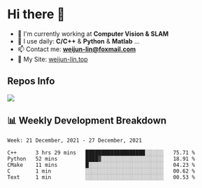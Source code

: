 # Hi there 👋

<!--
**Weijun-Lin/Weijun-Lin** is a ✨ _special_ ✨ repository because its `README.md` (this file) appears on your GitHub profile.

Here are some ideas to get you started:

- 🔭 I’m currently working on ...
- 🌱 I’m currently learning ...
- 👯 I’m looking to collaborate on ...
- 🤔 I’m looking for help with ...
- 💬 Ask me about ...
- 📫 How to reach me: ...
- 😄 Pronouns: ...
- ⚡ Fun fact: ...
-->

- 🏢 I'm currently working at **Computer Vision & SLAM**
- 🚀 I use daily: **C/C++** & **Python** & **Matlab** ...
- 📫 Contact me: **weijun-lin@foxmail.com**
- 🔗 My Site: [weijun-lin.top](weijun-lin.top)

  

## Repos Info
![](https://github-readme-stats.vercel.app/api?username=Weijun-Lin&theme=cobalt)

## 📊 Weekly Development Breakdown

<!--START_SECTION:waka-->
```text
Week: 21 December, 2021 - 27 December, 2021

C++      3 hrs 29 mins   ███████████████████░░░░░░   75.71 % 
Python   52 mins         ████▓░░░░░░░░░░░░░░░░░░░░   18.91 % 
CMake    11 mins         █░░░░░░░░░░░░░░░░░░░░░░░░   04.23 % 
C        1 min           ░░░░░░░░░░░░░░░░░░░░░░░░░   00.62 % 
Text     1 min           ░░░░░░░░░░░░░░░░░░░░░░░░░   00.53 % 
```
<!--END_SECTION:waka-->
